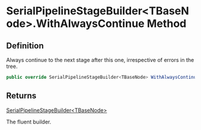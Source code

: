 # SerialPipelineStageBuilder&lt;TBaseNode&gt;.WithAlwaysContinue Method
## Definition

Always continue to the next stage after this one, irrespective of errors in the tree.

```c#
public override SerialPipelineStageBuilder<TBaseNode> WithAlwaysContinue();
```

## Returns

[SerialPipelineStageBuilder&lt;TBaseNode&gt;](MrKWatkins.Ast.Processing.SerialPipelineStageBuilder-1.md)

The fluent builder.
